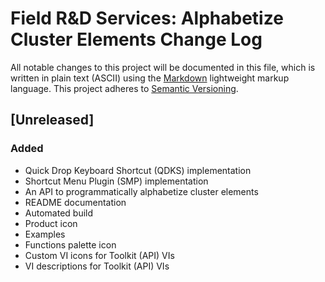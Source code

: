 # Field R&D Services: Alphabetize Cluster Elements Change Log

All notable changes to this project will be documented in this file, which is written in plain text (ASCII) using the [Markdown](http://daringfireball.net/projects/markdown/syntax) lightweight markup language. This project adheres to [Semantic Versioning](http://semver.org). 

## [Unreleased]

### Added

- Quick Drop Keyboard Shortcut (QDKS) implementation
- Shortcut Menu Plugin (SMP) implementation
- An API to programmatically alphabetize cluster elements
- README documentation
- Automated build
- Product icon
- Examples
- Functions palette icon
- Custom VI icons for Toolkit (API) VIs
- VI descriptions for Toolkit (API) VIs

